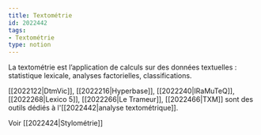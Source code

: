```yaml
---
title: Textométrie
id: 2022442
tags:
- Textométrie
type: notion
---
```


La textométrie est l’application de calculs sur des données textuelles : statistique lexicale, analyses factorielles, classifications.

[[2022122|DtmVic]], [[2022216|Hyperbase]], [[2022240|IRaMuTeQ]], [[2022268|Lexico 5]], [[2022266|Le Trameur]], [[2022466|TXM]] sont des outils dédiés à l'[[2022442|analyse textométrique]].

Voir [[2022424|Stylométrie]]

